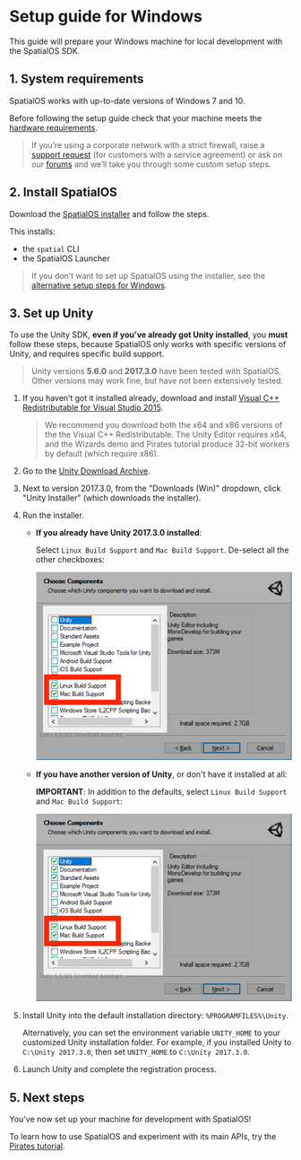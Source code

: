 # Setup guide for Windows

This guide will prepare your Windows machine for local development with the SpatialOS SDK.

## 1. System requirements

SpatialOS works with up-to-date versions of Windows 7 and 10.

Before following the setup guide check that your machine meets the
[hardware requirements](../../get-started/requirements.md#hardware).

> If you’re using a corporate network with a strict firewall, raise a [support request](https://improbableio.atlassian.net/servicedesk/customer/portal/5) (for customers with a service agreement) or ask on our [forums](https://forums.improbable.io) and we’ll take you through some custom setup steps.

## 2. Install SpatialOS

Download the [SpatialOS installer](https://console.improbable.io/installer/download/stable/latest/win) and follow the steps.

This installs:

* the `spatial` CLI
* the SpatialOS Launcher

> If you don’t want to set up SpatialOS using the installer, see the [alternative setup steps for Windows](../../get-started/setup/win-alternative.md).

## 3. Set up Unity

To use the Unity SDK, **even if you've already got Unity installed**,
you **must** follow these steps, because SpatialOS only works with specific versions of Unity, and
requires specific build support.

> Unity versions **5.6.0** and **2017.3.0** have been tested with SpatialOS. Other versions may work fine, but have not been extensively tested.

1. If you haven’t got it installed already, download and install [Visual C++ Redistributable for Visual Studio 2015](https://www.microsoft.com/en-gb/download/details.aspx?id=48145).
	> We recommend you download both the x64 and x86 versions of the the Visual C++ Redistributable. The Unity Editor requires x64, and the Wizards demo
	 and Pirates tutorial produce 32-bit workers by default (which require x86).

1. Go to the [Unity Download Archive](https://unity3d.com/get-unity/download/archive).
1. Next to version 2017.3.0, from the "Downloads (Win)" dropdown, click "Unity Installer"
(which downloads the installer).
1. Run the installer.

    * **If you already have Unity 2017.3.0 installed**:

        Select `Linux Build Support` and `Mac Build Support`. De-select all the other checkboxes:

        ![Unity screenshot](../../assets/setup/setup-unity-just-build-support-win.png)

    * **If you have another version of Unity**, or don't have it installed at all:

        **IMPORTANT**: In addition to the defaults, select `Linux Build Support` and `Mac Build Support`:

        ![Unity screenshot](../../assets/setup/setup-unity-build-support-win.png)

1. Install Unity into the default installation directory: `%PROGRAMFILES%\Unity`.

    Alternatively, you can set the environment variable `UNITY_HOME` to your customized Unity installation folder.
    For example, if you installed Unity to `C:\Unity 2017.3.0`, then set `UNITY_HOME`
    to `C:\Unity 2017.3.0`.

1. Launch Unity and complete the registration process.

## 5. Next steps

You've now set up your machine for development with SpatialOS!

To learn how to use SpatialOS and experiment with its main APIs, try the
[Pirates tutorial](../../tutorials/pirates/overview.md).
